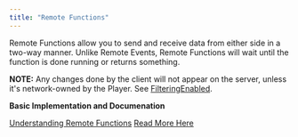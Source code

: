 ```yaml
---
title: "Remote Functions"
---
```


 
Remote Functions allow you to send and receive data from either side in a two-way manner. Unlike Remote Events, Remote Functions will wait until the function is done running or returns something.

**NOTE:** Any changes done by the client will not appear on the server, unless it's network-owned by the Player. See [FilteringEnabled](https://github.com/eunhalua/tags/blob/main/FilteringEnabled.md).

**Basic Implementation and Documenation**

[Understanding Remote Functions](https://github.com/eunhalua/tags/blob/main/Remote%20Functions.md)
[Read More Here](https://create.roblox.com/docs/scripting/events/remote#remote-callbacks)